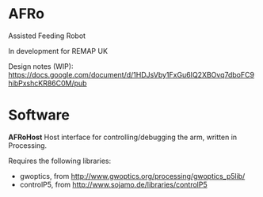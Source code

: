 AFRo
====

Assisted Feeding Robot

In development for REMAP UK

Design notes (WIP):
https://docs.google.com/document/d/1HDJsVby1FxGu6IQ2XBOvq7dboFC9hibPxshcKR86C0M/pub


Software
========

**AFRoHost**
Host interface for controlling/debugging the arm, written in Processing.  

Requires the following libraries:
 - gwoptics, from http://www.gwoptics.org/processing/gwoptics_p5lib/
 - controlP5, from http://www.sojamo.de/libraries/controlP5
  
